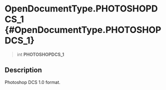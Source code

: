 OpenDocumentType.PHOTOSHOPDCS\_1 {#OpenDocumentType.PHOTOSHOPDCS_1}
================================

> int **PHOTOSHOPDCS\_1**

Description
-----------

Photoshop DCS 1.0 format.
